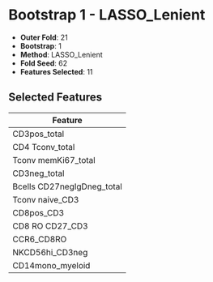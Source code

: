 # Bootstrap 1 - LASSO_Lenient

- **Outer Fold**: 21
- **Bootstrap**: 1
- **Method**: LASSO_Lenient
- **Fold Seed**: 62
- **Features Selected**: 11

## Selected Features

| Feature |
|---------|
| CD3pos_total |
| CD4 Tconv_total |
| Tconv memKi67_total |
| CD3neg_total |
| Bcells CD27negIgDneg_total |
| Tconv naive_CD3 |
| CD8pos_CD3 |
| CD8 RO CD27_CD3 |
| CCR6_CD8RO |
| NKCD56hi_CD3neg |
| CD14mono_myeloid |
